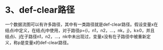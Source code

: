 # 3、def-clear路径


一个数据流图可以有许多路径，其中有一类路径就是def-clear路径。假设变量x在结点i中定义，在结点j中使用，对于路径p={i，n1，n2，…，nk，j}，k≥0，并且结点i、j在子路径n1，n2，…，nk中未出现过，变量x没有在子路径中被重新定义，称p是变量x的def-clear路径。
